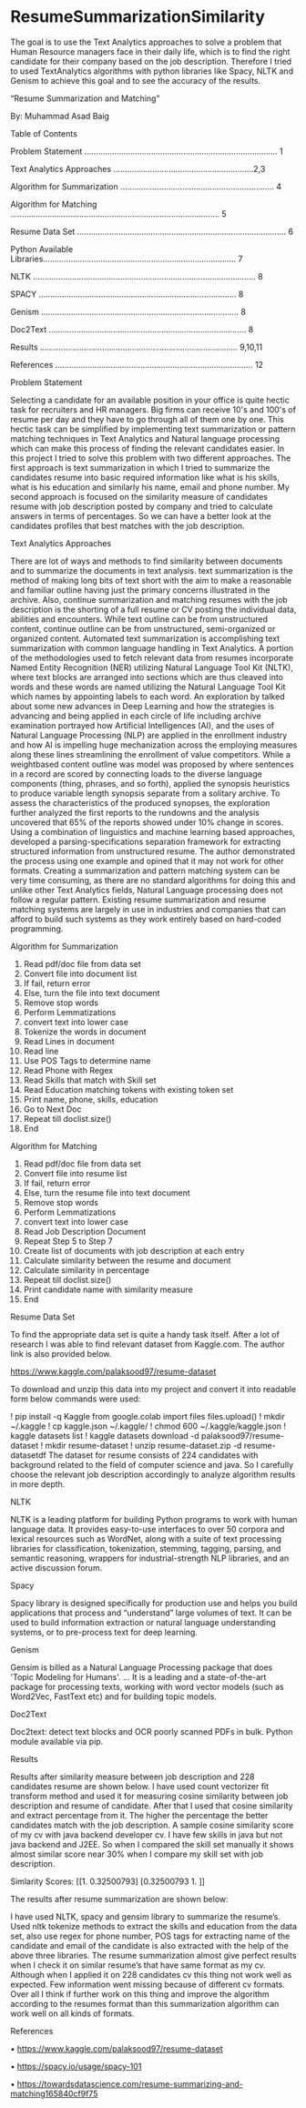 # ResumeSummarizationSimilarity 

The goal is to use the Text Analytics approaches to solve a problem that Human Resource managers face in their daily life, which is to find the right candidate for their company based on the job description.  Therefore I tried to used TextAnalytics algorithms with python libraries like Spacy, NLTK and Genism to achieve this goal and to see the accuracy of the results.


“Resume Summarization and Matching”
 
By: Muhammad Asad Baig

Table of Contents

Problem Statement ………...………………………...…………………………………… 1

Text Analytics Approaches …………………………...……………………….2,3

Algorithm for Summarization …………………………………………………………. 4

Algorithm for Matching …………………………...…………………………………………………. 5

Resume Data Set …………………………...…………………………………………………. 6

Python Available Libraries………………..………………...………………………………….… 7

NLTK …………………...………………………………...……………………………. 8

SPACY …………………………………………..…………………………...… 8

Genism …………………………………………..…………………………...… 8

Doc2Text …………………………………………..…………………………...… 8

Results …………………………………………..…………………………...… 9,10,11

References …………………………………………..…………………………...… 12

Problem Statement

Selecting a candidate for an available position in your office is quite hectic task
for recruiters and HR managers. Big firms can receive 10's and 100's of resume
per day and they have to go through all of them one by one. This hectic task can
be simplified by implementing text summarization or pattern matching
techniques in Text Analytics and Natural language processing which can make
this process of finding the relevant candidates easier.
In this project I tried to solve this problem with two different approaches. The
first approach is text summarization in which I tried to summarize the
candidates resume into basic required information like what is his skills, what is
his education and similarly his name, email and phone number. My second
approach is focused on the similarity measure of candidates resume with job
description posted by company and tried to calculate answers in terms of
percentages. So we can have a better look at the candidates profiles that best
matches with the job description.



Text Analytics Approaches

There are lot of ways and methods to find similarity between documents and to
summarize the documents in text analysis. text summarization is the method of
making long bits of text short with the aim to make a reasonable and familiar
outline having just the primary concerns illustrated in the archive. Also, continue
summarization and matching resumes with the job description is the shorting of
a full resume or CV posting the individual data, abilities and encounters. While
text outline can be from unstructured content, continue outline can be from
unstructured, semi-organized or organized content.
Automated text summarization is accomplishing text summarization with
common language handling in Text Analytics.
A portion of the methodologies used to fetch relevant data from resumes
incorporate Named Entity Recognition (NER) utilizing Natural Language Tool Kit
(NLTK), where text blocks are arranged into sections which are thus cleaved into
words and these words are named utilizing the Natural Language Tool Kit which
names by appointing labels to each word.
An exploration by talked about some new advances in Deep Learning and how
the strategies is advancing and being applied in each circle of life including
archive examination portrayed how Artificial Intelligences (AI), and the uses of
Natural Language Processing (NLP) are applied in the enrollment industry and
how AI is impelling huge mechanization across the employing measures along
these lines streamlining the enrollment of value competitors. While a weightbased content outline was model was proposed by where sentences in a record
are scored by connecting loads to the diverse language components (thing,
phrases, and so forth), applied the synopsis heuristics to produce variable length
synopsis separate from a solitary archive. To assess the characteristics of the
produced synopses, the exploration further analyzed the first reports to the
rundowns and the analysis uncovered that 65% of the reports showed under
10% change in scores.
Using a combination of linguistics and machine learning based approaches,
developed a parsing-specifications separation framework for extracting
structured information from unstructured resume. The author demonstrated
the process using one example and opined that it may not work for other
formats.
Creating a summarization and pattern matching system can be very time
consuming, as there are no standard algorithms for doing this and unlike other
Text Analytics fields, Natural Language processing does not follow a regular
pattern. Existing resume summarization and resume matching systems are
largely in use in industries and companies that can afford to build such systems
as they work entirely based on hard-coded programming.


Algorithm for Summarization

1. Read pdf/doc file from data set
2. Convert file into document list
3. If fail, return error
4. Else, turn the file into text document
5. Remove stop words
6. Perform Lemmatizations
7. convert text into lower case
8. Tokenize the words in document
9. Read Lines in document
10. Read line
11. Use POS Tags to determine name
12. Read Phone with Regex
13. Read Skills that match with Skill set
14. Read Education matching tokens with existing token set
15. Print name, phone, skills, education
16. Go to Next Doc
17. Repeat till doclist.size()
18. End


Algorithm for Matching

1. Read pdf/doc file from data set
2. Convert file into resume list
3. If fail, return error
4. Else, turn the resume file into text document
5. Remove stop words
6. Perform Lemmatizations
7. convert text into lower case
8. Read Job Description Document
9. Repeat Step 5 to Step 7
10. Create list of documents with job description at each entry
11. Calculate similarity between the resume and document
12. Calculate similarity in percentage
13. Repeat till doclist.size()
14. Print candidate name with similarity measure
15. End


Resume Data Set

To find the appropriate data set is quite a handy task itself. After a lot of
research I was able to find relevant dataset from Kaggle.com. The author link is
also provided below.

https://www.kaggle.com/palaksood97/resume-dataset

To download and unzip this data into my project and convert it into readable
form below commands were used:

! pip install -q Kaggle
from google.colab import files
files.upload()
! mkdir ~/.kaggle
! cp kaggle.json ~/.kaggle/
! chmod 600 ~/.kaggle/kaggle.json
! kaggle datasets list
! kaggle datasets download -d palaksood97/resume-dataset
! mkdir resume-dataset
! unzip resume-dataset.zip -d resume-datasetdf
The dataset for resume consists of 224 candidates with background related to
the field of computer science and java. So I carefully choose the relevant job
description accordingly to analyze algorithm results in more depth.

NLTK

NLTK is a leading platform for building Python programs to work with human
language data. It provides easy-to-use interfaces to over 50 corpora and lexical
resources such as WordNet, along with a suite of text processing libraries for
classification, tokenization, stemming, tagging, parsing, and semantic reasoning,
wrappers for industrial-strength NLP libraries, and an active discussion forum.


Spacy

Spacy library is designed specifically for production use and helps you build
applications that process and “understand” large volumes of text. It can be used
to build information extraction or natural language understanding systems, or to
pre-process text for deep learning.


Genism

Gensim is billed as a Natural Language Processing package that does
'Topic Modeling for Humans'. ... It is a leading and a state-of-the-art package for
processing texts, working with word vector models (such as Word2Vec, FastText
etc) and for building topic models.


Doc2Text

Doc2text: detect text blocks and OCR poorly scanned PDFs in bulk. Python
module available via pip.

Results

Results after similarity measure between job description and 228 candidates
resume are shown below. I have used count vectorizer fit transform method and
used it for measuring cosine similarity between job description and resume of
candidate. After that I used that cosine similarity and extract percentage from it.
The higher the percentage the better candidates match with the job description.
A sample cosine similarity score of my cv with java backend developer cv. I have few skills in java but
not java backend and J2EE. So when I compared the skill set manually it shows almost similar score
near 30% when I compare my skill set with job description.

Simlarity Scores:
[[1. 0.32500793]
[0.32500793 1. ]]

The results after resume summarization are shown below:

I have used NLTK, spacy and gensim library to summarize the resume’s. Used
nltk tokenize methods to extract the skills and education from the data set, also
use regex for phone number, POS tags for extracting name of the candidate and
email of the candidate is also extracted with the help of the above three
libraries. The resume summarization almost give perfect results when I check it
on similar resume’s that have same format as my cv. Although when I applied it
on 228 candidates cv this thing not work well as expected. Few information went
missing because of different cv formats. Over all I think if further work on this
thing and improve the algorithm according to the resumes format than this
summarization algorithm can work well on all kinds of formats.


References

• https://www.kaggle.com/palaksood97/resume-dataset

• https://spacy.io/usage/spacy-101

• https://towardsdatascience.com/resume-summarizing-and-matching165840cf9f75

